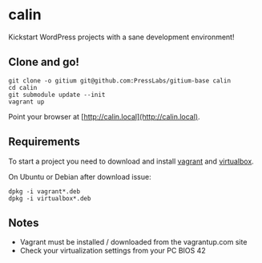 calin
===

Kickstart WordPress projects with a sane development environment!

## Clone and go!

    git clone -o gitium git@github.com:PressLabs/gitium-base calin
    cd calin
    git submodule update --init
    vagrant up

Point your browser at [http://calin.local](http://calin.local).

## Requirements

To start a project you need to download and install
[vagrant](http://www.vagrantup.com/downloads.html) and
[virtualbox](https://www.virtualbox.org/wiki/Downloads).

On Ubuntu or Debian after download issue:

    dpkg -i vagrant*.deb
    dpkg -i virtualbox*.deb

## Notes

 * Vagrant must be installed / downloaded from the vagrantup.com site
 * Check your virtualization settings from your PC BIOS
42
